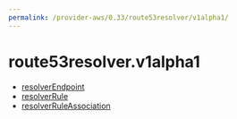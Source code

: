 ```yaml
---
permalink: /provider-aws/0.33/route53resolver/v1alpha1/
---
```


# route53resolver.v1alpha1



* [resolverEndpoint](resolverEndpoint.md)
* [resolverRule](resolverRule.md)
* [resolverRuleAssociation](resolverRuleAssociation.md)